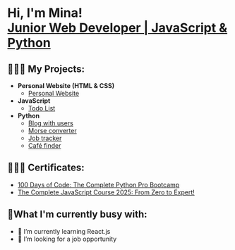 <h1>Hi, I'm Mina! <br/><a href="https://github.com/Mahmina">Junior Web Developer | JavaScript & Python</a></h1>

<h2>👩🏻‍💻 My Projects:</h2>

- <b>Personal Website (HTML & CSS)</b>
  - [Personal Website](https://github.com/Mahmina/personal-website)
- <b>JavaScript</b>
  - [Todo List](https://github.com/Mahmina/todo-list)
- <b>Python</b>
  - [Blog with users](https://github.com/Mahmina/blog-with-users)
  - [Morse converter](https://github.com/Mahmina/morse-converter)
  - [Job tracker](https://github.com/Mahmina/job-tracker)
  - [Café finder](https://github.com/Mahmina/cafe-cortex)

<h2>👩🏻‍🎓 Certificates: </h2>

- [100 Days of Code: The Complete Python Pro Bootcamp](https://ude.my/UC-73c71684-6f77-4432-93cd-298f5959ae60)
- [The Complete JavaScript Course 2025: From Zero to Expert!](https://www.udemy.com/certificate/UC-55f0f2f9-9e1d-486f-853d-127a4b8acce8/)


<h2> 🤳What I'm currently busy with: </h2>

- 🌱 I’m currently learning React.js
- 👯 I’m looking for a job opportunity
